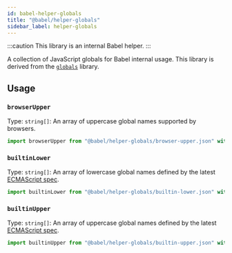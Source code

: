 ```yaml
---
id: babel-helper-globals
title: "@babel/helper-globals"
sidebar_label: helper-globals
---
```


:::caution
This library is an internal Babel helper.
:::

A collection of JavaScript globals for Babel internal usage. This library is derived from the [`globals`](https://www.npmjs.com/package/globals) library.

## Usage

### `browserUpper`

Type: `string[]`: An array of uppercase global names supported by browsers.

```js
import browserUpper from "@babel/helper-globals/browser-upper.json" with { type: "json" }
```

### `builtinLower`

Type: `string[]`: An array of lowercase global names defined by the latest [ECMAScript spec].

```js
import builtinLower from "@babel/helper-globals/builtin-lower.json" with { type: "json" }
```

### `builtinUpper`

Type: `string[]`: An array of uppercase global names defined by the latest [ECMAScript spec].

```js
import builtinUpper from "@babel/helper-globals/builtin-upper.json" with { type: "json" }
```

[ECMAScript spec]: https://tc39.es/ecma262/
